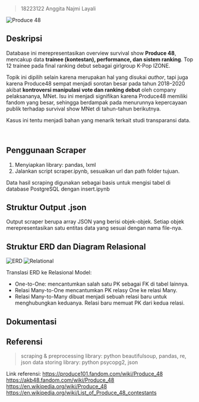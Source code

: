 > 18223122 Anggita Najmi Layali

![Produce 48](https://github.com/gitaa001/TUGAS_SELEKSI_1_18223122/blob/main/pd48.jpeg)

## Deskripsi
Database ini merepresentasikan overview survival show **Produce 48**, mencakup data **trainee (kontestan), performance, dan sistem ranking**. Top 12 trainee pada final ranking debut sebagai girlgroup K-Pop IZONE. 

Topik ini dipilih selain karena merupakan hal yang disukai *author*, tapi juga karena Produce48 sempat menjadi sorotan besar pada tahun 2018–2020 akibat **kontroversi manipulasi vote dan ranking debut** oleh company pelaksananya, MNet. Isu ini menjadi signifikan karena Produce48 memiliki fandom yang besar, sehingga berdampak pada menurunnya kepercayaan publik terhadap survival show MNet di tahun-tahun berikutnya.

Kasus ini tentu menjadi bahan yang menarik terkait studi transparansi data. 

<br>

## Penggunaan Scraper
1. Menyiapkan library: pandas, lxml
2. Jalankan script scraper.ipynb, sesuaikan url dan path folder tujuan.

Data hasil scraping digunakan sebagai basis untuk mengisi tabel di database PostgreSQL dengan insert.ipynb

## Struktur Output .json
Output scraper berupa array JSON yang berisi objek-objek. Setiap objek merepresentasikan satu entitas data yang sesuai dengan nama file-nya.

## Struktur ERD dan Diagram Relasional
![ERD](https://github.com/gitaa001/TUGAS_SELEKSI_1_18223122/blob/main/Data%20Storing/design/Seleksi_basdat-ERD.png)
![Relational](https://github.com/gitaa001/TUGAS_SELEKSI_1_18223122/blob/main/Data%20Storing/design/Seleksi_Basdat-Relasional%20Diagram.drawio.png)

Translasi ERD ke Relasional Model:
- One-to-One: mencantumkan salah satu PK sebagai FK di tabel lainnya.
- Relasi Many-to-One mencantumkan PK relasy One ke relasi Many.
- Relasi Many-to-Many dibuat menjadi sebuah relasi baru untuk menghubungkan keduanya. Relasi baru memuat PK dari kedua relasi.

## Dokumentasi

## Referensi
> scraping & preprocessing library: python beautifulsoup, pandas, re, json
> data storing library: python psycopg2, json

Link referensi:
https://produce101.fandom.com/wiki/Produce_48
https://akb48.fandom.com/wiki/Produce_48
https://en.wikipedia.org/wiki/Produce_48
https://en.wikipedia.org/wiki/List_of_Produce_48_contestants 





